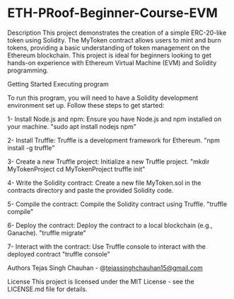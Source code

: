 # ETH-PRoof-Beginner-Course-EVM

Description
This project demonstrates the creation of a simple ERC-20-like token using Solidity. The MyToken contract allows users to mint and burn tokens, providing a basic understanding of token management on the Ethereum blockchain. This project is ideal for beginners looking to get hands-on experience with Ethereum Virtual Machine (EVM) and Solidity programming.

Getting Started
Executing program

To run this program, you will need to have a Solidity development environment set up. Follow these steps to get started:

1- Install Node.js and npm: Ensure you have Node.js and npm installed on your machine.
"sudo apt install nodejs npm"

2- Install Truffle: Truffle is a development framework for Ethereum.
"npm install -g truffle"

3- Create a new Truffle project: Initialize a new Truffle project.
"mkdir MyTokenProject
cd MyTokenProject
truffle init"

4- Write the Solidity contract: Create a new file MyToken.sol in the contracts directory and paste the provided Solidity code.


5- Compile the contract: Compile the Solidity contract using Truffle.
"truffle compile"

6- Deploy the contract: Deploy the contract to a local blockchain (e.g., Ganache).
"truffle migrate"

7- Interact with the contract: Use Truffle console to interact with the deployed contract
"truffle console"

Authors
Tejas Singh Chauhan - @tejassinghchauhan15@gmail.com

License
This project is licensed under the MIT License - see the LICENSE.md file for details.
